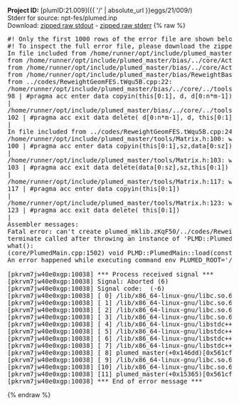 **Project ID:** [plumID:21.009]({{ '/' | absolute_url }}eggs/21/009/)  
Stderr for source:  npt-fes/plumed.inp   
Download: [zipped raw stdout](plumed.inp.plumed_master.stdout.txt.zip) - [zipped raw stderr](plumed.inp.plumed_master.stderr.txt.zip) 
{% raw %}
<pre>
#! Only the first 1000 rows of the error file are shown below
#! To inspect the full error file, please download the zipped raw stderr file above
In file included from /home/runner/opt/include/plumed_master/bias/../core/../tools/Tools.h:27,
from /home/runner/opt/include/plumed_master/bias/../core/Action.h:28,
from /home/runner/opt/include/plumed_master/bias/../core/ActionWithValue.h:25,
from /home/runner/opt/include/plumed_master/bias/ReweightBase.h:25,
from ../codes/ReweightGeomFES.tWqu5B.cpp:22:
/home/runner/opt/include/plumed_master/bias/../core/../tools/Tensor.h:98: warning: ignoring ‘#pragma acc enter’ [-Wunknown-pragmas]
98 | #pragma acc enter data copyin(this[0:1], d, d[0:n*m-1])
|
/home/runner/opt/include/plumed_master/bias/../core/../tools/Tensor.h:102: warning: ignoring ‘#pragma acc exit’ [-Wunknown-pragmas]
102 | #pragma acc exit data delete( d[0:n*m-1], d, this[0:1])
|
In file included from ../codes/ReweightGeomFES.tWqu5B.cpp:24:
/home/runner/opt/include/plumed_master/tools/Matrix.h:100: warning: ignoring ‘#pragma acc enter’ [-Wunknown-pragmas]
100 | #pragma acc enter data copyin(this[0:1],sz,data[0:sz])
|
/home/runner/opt/include/plumed_master/tools/Matrix.h:103: warning: ignoring ‘#pragma acc exit’ [-Wunknown-pragmas]
103 | #pragma acc exit data delete(data[0:sz],sz,this[0:1])
|
/home/runner/opt/include/plumed_master/tools/Matrix.h:117: warning: ignoring ‘#pragma acc enter’ [-Wunknown-pragmas]
117 | #pragma acc enter data copyin(this[0:1])
|
/home/runner/opt/include/plumed_master/tools/Matrix.h:123: warning: ignoring ‘#pragma acc exit’ [-Wunknown-pragmas]
123 | #pragma acc exit data delete( this[0:1])
|
Assembler messages:
Fatal error: can't create plumed_mklib.zKqF50/../codes/ReweightGeomFES.o: No such file or directory
terminate called after throwing an instance of 'PLMD::Plumed::ExceptionError'
what():
(core/PlumedMain.cpp:1502) void PLMD::PlumedMain::load(const std::string&)
An error happened while executing command env PLUMED_ROOT='/home/runner/opt/lib/plumed_master' PLUMED_VERSION='2.11.0-dev' PLUMED_HTMLDIR='/home/runner/opt/share/doc/plumed_master' PLUMED_INCLUDEDIR='/home/runner/opt/include' PLUMED_PROGRAM_NAME='plumed_master' PLUMED_IS_INSTALLED='yes' "/home/runner/opt/lib/plumed_master"/scripts/mklib.sh -n -o ./../codes/ReweightGeomFES.2.11.0-dev.so ../codes/ReweightGeomFES.cpp

[pkrvm7jw40e0xgp:10038] *** Process received signal ***
[pkrvm7jw40e0xgp:10038] Signal: Aborted (6)
[pkrvm7jw40e0xgp:10038] Signal code:  (-6)
[pkrvm7jw40e0xgp:10038] [ 0] /lib/x86_64-linux-gnu/libc.so.6(+0x45330)[0x7ff5fc245330]
[pkrvm7jw40e0xgp:10038] [ 1] /lib/x86_64-linux-gnu/libc.so.6(pthread_kill+0x11c)[0x7ff5fc29eb2c]
[pkrvm7jw40e0xgp:10038] [ 2] /lib/x86_64-linux-gnu/libc.so.6(gsignal+0x1e)[0x7ff5fc24527e]
[pkrvm7jw40e0xgp:10038] [ 3] /lib/x86_64-linux-gnu/libc.so.6(abort+0xdf)[0x7ff5fc2288ff]
[pkrvm7jw40e0xgp:10038] [ 4] /lib/x86_64-linux-gnu/libstdc++.so.6(+0xa5ff5)[0x7ff5fc6a5ff5]
[pkrvm7jw40e0xgp:10038] [ 5] /lib/x86_64-linux-gnu/libstdc++.so.6(+0xbb0da)[0x7ff5fc6bb0da]
[pkrvm7jw40e0xgp:10038] [ 6] /lib/x86_64-linux-gnu/libstdc++.so.6(_ZSt10unexpectedv+0x0)[0x7ff5fc6a5a55]
[pkrvm7jw40e0xgp:10038] [ 7] /lib/x86_64-linux-gnu/libstdc++.so.6(+0xa5a6f)[0x7ff5fc6a5a6f]
[pkrvm7jw40e0xgp:10038] [ 8] plumed_master(+0x146dd)[0x561cfcf416dd]
[pkrvm7jw40e0xgp:10038] [ 9] /lib/x86_64-linux-gnu/libc.so.6(+0x2a1ca)[0x7ff5fc22a1ca]
[pkrvm7jw40e0xgp:10038] [10] /lib/x86_64-linux-gnu/libc.so.6(__libc_start_main+0x8b)[0x7ff5fc22a28b]
[pkrvm7jw40e0xgp:10038] [11] plumed_master(+0x15365)[0x561cfcf42365]
[pkrvm7jw40e0xgp:10038] *** End of error message ***
</pre>
{% endraw %}
